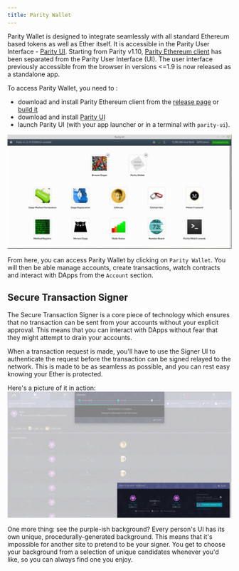 ```yaml
---
title: Parity Wallet
---
```


Parity Wallet is designed to integrate seamlessly with all standard Ethereum based tokens as well as Ether itself.
It is accessible in the Parity User Interface - [Parity UI](https://github.com/Parity-JS/shell/releases).
Starting from Parity v1.10, [Parity Ethereum client](https://github.com/paritytech/parity-ethereum/releases) has been separated from the Parity User Interface (UI). The user interface previously accessible from the browser in versions <=1.9 is now released as a standalone app.

To access Parity Wallet, you need to :
* download and install Parity Ethereum client from the [release page](https://github.com/paritytech/parity-ethereum/releases) or [build it](https://wiki.parity.io/Setup)
* download and install [Parity UI](https://github.com/Parity-JS/shell/releases)
* launch Parity UI (with your app launcher or in a terminal with `parity-ui`).

![Parity UI](images/parity-UI-0.jpg)

From here, you can access Parity Wallet by clicking on `Parity Wallet`. You will then be able manage accounts, create transactions, watch contracts and interact with DApps from the `Account` section.


## Secure Transaction Signer
The Secure Transaction Signer is a core piece of technology which ensures that no transaction can be sent from your accounts without your explicit approval. This means that you can interact with DApps without fear that they might attempt to drain your accounts. 

When a transaction request is made, you'll have to use the Signer UI to authenticate the request before the transaction can be signed relayed to the network. This is made to be as seamless as possible, and you can rest easy knowing your Ether is protected.

Here's a picture of it in action:
![Parity Wallet](images/sending_signing.png)

One more thing: see the purple-ish background? Every person's UI has its own unique, procedurally-generated background. This means that it's impossible for another site to pretend to be your signer. You get to choose your background from a selection of unique candidates whenever you'd like, so you can always find one you enjoy.
